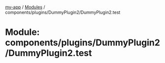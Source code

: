[my-app](../README.md) / [Modules](../modules.md) / components/plugins/DummyPlugin2/DummyPlugin2.test

# Module: components/plugins/DummyPlugin2/DummyPlugin2.test
